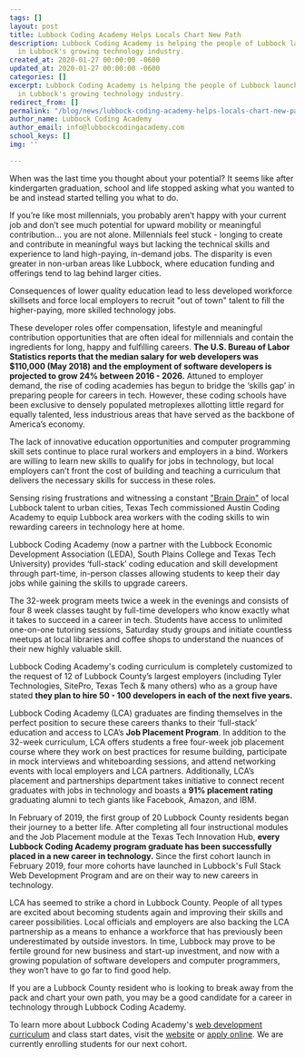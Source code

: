 ```yaml
---
tags: []
layout: post
title: Lubbock Coding Academy Helps Locals Chart New Path
description: Lubbock Coding Academy is helping the people of Lubbock launch new careers
  in Lubbock's growing technology industry.
created_at: 2020-01-27 00:00:00 -0600
updated_at: 2020-01-27 00:00:00 -0600
categories: []
excerpt: Lubbock Coding Academy is helping the people of Lubbock launch new careers
  in Lubbock's growing technology industry.
redirect_from: []
permalink: "/blog/news/lubbock-coding-academy-helps-locals-chart-new-path/"
author_name: Lubbock Coding Academy
author_email: info@lubbockcodingacademy.com
school_keys: []
img: ''

---
```


When was the last time you thought about your potential? It seems like after kindergarten graduation, school and life stopped asking what you wanted to be and instead started telling you what to do.

If you’re like most millennials, you probably aren’t happy with your current job and don’t see much potential for upward mobility or meaningful contribution… you are not alone. Millennials feel stuck - longing to create and contribute in meaningful ways but lacking the technical skills and experience to land high-paying, in-demand jobs. The disparity is even greater in non-urban areas like Lubbock, where education funding and offerings tend to lag behind larger cities.

Consequences of lower quality education lead to less developed workforce skillsets and force local employers to recruit "out of town" talent to fill the higher-paying, more skilled technology jobs.

These developer roles offer compensation, lifestyle and meaningful contribution opportunities that are often ideal for millennials and contain the ingredients for long, happy and fulfilling careers. **The U.S. Bureau of Labor Statistics reports that the median salary for web developers was $110,000 (May 2018) and the employment of software developers is projected to grow 24% between 2016 - 2026.** Attuned to employer demand, the rise of coding academies has begun to bridge the ‘skills gap’ in preparing people for careers in tech. However, these coding schools have been exclusive to densely populated metroplexes allotting little regard for equally talented, less industrious areas that have served as the backbone of America’s economy.

The lack of innovative education opportunities and computer programming skill sets continue to place rural workers and employers in a bind. Workers are willing to learn new skills to qualify for jobs in technology, but local employers can’t front the cost of building and teaching a curriculum that delivers the necessary skills for success in these roles.

Sensing rising frustrations and witnessing a constant ["Brain Drain"](https://www.listenmoneymatters.com/what-is-brain-drain/) of local Lubbock talent to urban cities, Texas Tech commissioned Austin Coding Academy to equip Lubbock area workers with the coding skills to win rewarding careers in technology here at home.

Lubbock Coding Academy (now a partner with the Lubbock Economic Development Association (LEDA), South Plains College and Texas Tech University) provides ‘full-stack’ coding education and skill development through part-time, in-person classes allowing students to keep their day jobs while gaining the skills to upgrade careers.

The 32-week program meets twice a week in the evenings and consists of four 8 week classes taught by full-time developers who know exactly what it takes to succeed in a career in tech. Students have access to unlimited one-on-one tutoring sessions, Saturday study groups and initiate countless meetups at local libraries and coffee shops to understand the nuances of their new highly valuable skill.

Lubbock Coding Academy's coding curriculum is completely customized to the request of 12 of Lubbock County’s largest employers (including Tyler Technologies, SitePro, Texas Tech & many others) who as a group have stated **they plan to hire 50 - 100 developers in each of the next five years.**

Lubbock Coding Academy (LCA) graduates are finding themselves in the perfect position to secure these careers thanks to their ‘full-stack’ education and access to LCA’s **Job Placement Program**. In addition to the 32-week curriculum, LCA offers students a free four-week job placement course where they work on best practices for resume building, participate in mock interviews and whiteboarding sessions, and attend networking events with local employers and LCA partners. Additionally, LCA’s placement and partnerships department takes initiative to connect recent graduates with jobs in technology and boasts a **91% placement rating** graduating alumni to tech giants like Facebook, Amazon, and IBM.

In February of 2019, the first group of 20 Lubbock County residents began their journey to a better life. After completing all four instructional modules and the Job Placement module at the Texas Tech Innovation Hub, **every Lubbock Coding Academy program graduate has been successfully placed in a new career in technology.** Since the first cohort launch in February 2019, four more cohorts have launched in Lubbock's Full Stack Web Development Program and are on their way to new careers in technology.

LCA has seemed to strike a chord in Lubbock County. People of all types are excited about becoming students again and improving their skills and career possibilities. Local officials and employers are also backing the LCA partnership as a means to enhance a workforce that has previously been underestimated by outside investors. In time, Lubbock may prove to be fertile ground for new business and start-up investment, and now with a growing population of software developers and computer programmers, they won’t have to go far to find good help.

If you are a Lubbock County resident who is looking to break away from the pack and chart your own path, you may be a good candidate for a career in technology through Lubbock Coding Academy.

To learn more about Lubbock Coding Academy's [web development curriculum](https://lubbockcodingacademy.com/web-dev/) and class start dates, visit the [website](https://lubbockcodingacademy.com/) or [apply online](https://austincodingacademy.com/apply/). We are currently enrolling students for our next cohort.